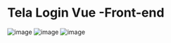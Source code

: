 # Tela Login Vue -Front-end


![image](https://github.com/Wilton-Monteiro/tarefaloginvue/assets/145207587/315c14f2-f878-4ffc-9b49-20280f3c8061)
![image](https://github.com/Wilton-Monteiro/tarefaloginvue/assets/145207587/f64908a5-97b4-458d-96db-c940d9bf1bf9)
![image](https://github.com/Wilton-Monteiro/tarefaloginvue/assets/145207587/9e7d0630-8cf9-4d7c-a954-cc5da8d8f62b)
